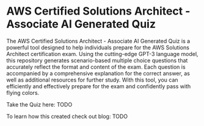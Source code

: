 # AWS Certified Solutions Architect - Associate AI Generated Quiz

The AWS Certified Solutions Architect - Associate AI Generated Quiz is a powerful tool designed to help individuals prepare for the AWS Solutions Architect certification exam. Using the cutting-edge GPT-3 language model, this repository generates scenario-based multiple choice questions that accurately reflect the format and content of the exam. Each question is accompanied by a comprehensive explanation for the correct answer, as well as additional resources for further study. With this tool, you can efficiently and effectively prepare for the exam and confidently pass with flying colors.

Take the Quiz here: TODO

To learn how this created check out blog: TODO

